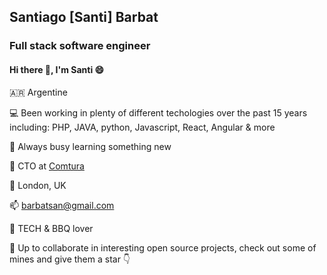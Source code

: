 ## Santiago [Santi] Barbat

### Full stack software engineer 

#### Hi there 👋, I'm Santi :smile:

🇦🇷 Argentine

💻 Been working in plenty of different techologies over the past 15 years including: PHP, JAVA, python, Javascript, React, Angular & more

📖 Always busy learning something new

💼 CTO at [Comtura](https://comtura.ai)

📍 London, UK

📫 [barbatsan@gmail.com](mailto:barbatsan@gmail.com)

🍖 TECH & BBQ lover


🚀 Up to collaborate in interesting open source projects, check out some of mines and give them a star 👇



<!--
**sbarbat/sbarbat** is a ✨ _special_ ✨ repository because its `README.md` (this file) appears on your GitHub profile.

Here are some ideas to get you started:

- 🔭 I’m currently working on ...
- 🌱 I’m currently learning ...
- 👯 I’m looking to collaborate on ...
- 🤔 I’m looking for help with ...
- 💬 Ask me about ...
- 📫 How to reach me: ...
- 😄 Pronouns: ...
- ⚡ Fun fact: ...
-->
